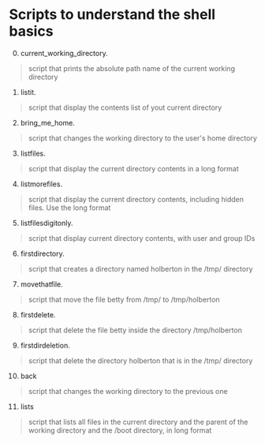 # Scripts to understand the shell basics
0. current_working_directory.
>
> script that prints the absolute path name of the current working directory
>
1. listit.
>
> script that display the contents list of yout current directory
>
2. bring_me_home.
>
> script that changes the working directory to the user's home directory
>
3. listfiles.
>
> script that display the current directory contents in a long format
>
4. listmorefiles.
>
> script that display the current directory contents, including hidden files. Use the long format
>
5. listfilesdigitonly.
>
> script that display current directory contents, with user and group IDs
>
6. firstdirectory.
>
> script that creates a directory named holberton in the /tmp/ directory
>
7. movethatfile.
>
> script that move the file betty from /tmp/ to /tmp/holberton
>
8. firstdelete.
>
> script that delete the file betty inside the directory /tmp/holberton
>
9. firstdirdeletion.
>
> script that delete the directory holberton that is in the /tmp/ directory
>
10. back
>
> script that changes the working directory to the previous one
>
11. lists
>
> script that lists all files in the current directory and the parent of the working directory and the /boot directory, in long format
>






